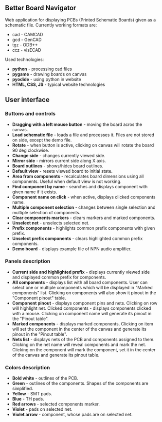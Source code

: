 ## Better Board Navigator
Web application for displaying PCBs (Printed Schematic Boards) given as a schematic file. Currently working formats are:
 - cad - CAMCAD
 - gcd - GenCAD
 - tgz - ODB++
 - ccz - visECAD
 
Used technologies:
- **python** - processing cad files
- **pygame** - drawing boards on canvas
- **pyodide** - using python in website
- **HTML, CSS, JS** - typical website technologies

## User interface
### Buttons and controls
- **Dragging with a left mouse button** - moving the board acros the canvas.
- **Load schematic file** - loads a file and processes it. Files are not stored on side, except the demo file.
- **Rotate** - when button is active, clicking on canvas will rotate the board 90 deg clockwise.
- **Change side** - changes currently viewed side.
- **Mirror side** - mirrors current side along X axis.
- **Board outlines** - shows/hides board outlines.
- **Default view** - resets viewed board to initial state.
- **Area from components** - recalculates board dimensions using all components. Useful when default view is not working.
- **Find component by name** - searches and displays component with given name if it exists.
- **Component name on click** - when active, displays clicked components name.
- **Multiple component selection** - changes between single selection and multiple selection of components.
- **Clear components markers** - clears markers and marked components.
- **Unselect net** - unselects selected net.
- **Prefix components** - highlights common prefix components with given prefix.
- **Unselect prefix components** - clears highlighted common prefix components.
- **Demo board** - displays example file of NPN audio amplifier.

### Panels description
- **Current side and highlighted prefix** - displays currently viewed side and displayed common prefix for components.
- **All components** - displays list with all board components. User can select one or multiple components which will be displayed in "Marked components" list.
Clicking on components will also show it pinout in the "Component pinout" table.
- **Component pinout** - displays component pins and nets. Clicking on row will highlight net.
 Clicked components - displays components clicked with a mouse. Clicking on component name will generate its pinout in the "Pinout table".
- **Marked components** - displays marked components. Clicking on item will set the component in the center of the canvas and generate its pinout in the "Pinout table".
- **Nets list** - displays nets of the PCB and components assigned to them. Clicking on the net name will reveal components and mark the net. Clicking on the component will mark the component, set it in the center of the canvas and generate its pinout table.

### Colors description
- **Bold white** - outlines of the PCB.
- **Green** - outlines of the components. Shapes of the components are simplified.
- **Yellow** - SMT pads.
- **Blue** - TH pads.
- **Red arrows** - selected components marker.
- **Violet** - pads on selected net.
- **Violet arrow** - component, whose pads are on selected net.